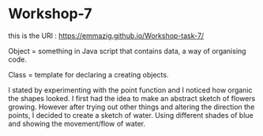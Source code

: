 # Workshop-7

this is the URl : https://emmazig.github.io/Workshop-task-7/

Object = something in Java script that contains data, a way of organising code.

Class = template for declaring a creating objects.

I stated by experimenting with the point function and I noticed how organic the shapes looked. I first had the idea to make an abstract sketch of flowers growing. However after trying out other things and altering the direction the points, I decided to create a sketch of water. Using different shades of blue and showing the movement/flow of water.


